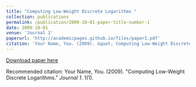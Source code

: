 ```yaml
---
title: "Computing Low-Weight Discrete Logarithms "
collection: publications
permalink: /publication/2009-10-01-paper-title-number-1
date: 2009-10-01
venue: 'Journal 1'
paperurl: 'http://academicpages.github.io/files/paper1.pdf'
citation: 'Your Name, You. (2009). &quot; Computing Low-Weight Discrete Logarithms .&quot; <i>Journal 1</i>. 1(1).'
---
```

 
[Download paper here](http://academicpages.github.io/files/paper1.pdf)

Recommended citation: Your Name, You. (2009). "Computing Low-Weight Discrete Logarithms." <i>Journal 1</i>. 1(1).

